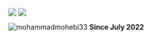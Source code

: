 <a href="https://github.com/Mohammadmohebi33/Mohammadmohebi33">
<img align="center" src="https://github-readme-stats.vercel.app/api?username=Mohammadmohebi33&show_icons=true&count_private=true&include_all_commits=true&theme=dracula" /></a>



<a href="https://github.com/Mohammadmohebi33/Mohammadmohebi33">
<img align="center" src="https://github-readme-stats.vercel.app/api/top-langs/?username=Mohammadmohebi33&theme=dracula" />
</a>


<p align=left> <img src=https://komarev.com/ghpvc/?username=mohammadmohebi33 alt=mohammadmohebi33 /> <b>Since July 2022</b></p>

